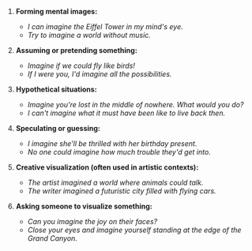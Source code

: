 1. **Forming mental images:**
   - *I can imagine the Eiffel Tower in my mind's eye.*
   - *Try to imagine a world without music.*

2. **Assuming or pretending something:**
   - *Imagine if we could fly like birds!*
   - *If I were you, I'd imagine all the possibilities.*

3. **Hypothetical situations:**
   - *Imagine you're lost in the middle of nowhere. What would you do?*
   - *I can't imagine what it must have been like to live back then.*

4. **Speculating or guessing:**
   - *I imagine she'll be thrilled with her birthday present.*
   - *No one could imagine how much trouble they'd get into.*

5. **Creative visualization (often used in artistic contexts):**
   - *The artist imagined a world where animals could talk.*
   - *The writer imagined a futuristic city filled with flying cars.*

6. **Asking someone to visualize something:**
   - *Can you imagine the joy on their faces?*
   - *Close your eyes and imagine yourself standing at the edge of the Grand Canyon.*